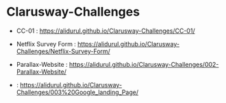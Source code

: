 # Clarusway-Challenges

- CC-01 :  https://alidurul.github.io/Clarusway-Challenges/CC-01/

- Netflix Survey Form : https://alidurul.github.io/Clarusway-Challenges/Netflix-Survey-Form/

- Parallax-Website : https://alidurul.github.io/Clarusway-Challenges/002-Parallax-Website/

- : https://alidurul.github.io/Clarusway-Challenges/003%20Google_landing_Page/
